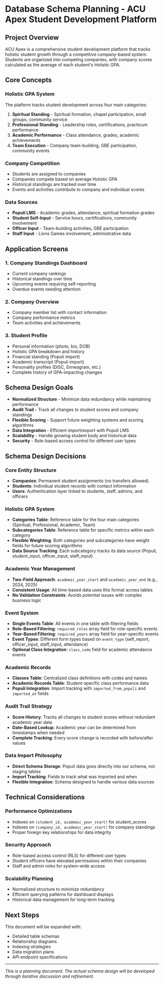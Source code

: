 # Database Schema Planning - ACU Apex Student Development Platform

## Project Overview

ACU Apex is a comprehensive student development platform that tracks holistic student growth through a competitive company-based system. Students are organized into competing companies, with company scores calculated as the average of each student's Holistic GPA.

## Core Concepts

### Holistic GPA System
The platform tracks student development across four main categories:
1. **Spiritual Standing** - Spiritual formation, chapel participation, small groups, community service
2. **Professional Standing** - Leadership roles, certifications, practicum performance
3. **Academic Performance** - Class attendance, grades, academic achievements
4. **Team Execution** - Company team-building, GBE participation, community events

### Company Competition
- Students are assigned to companies
- Companies compete based on average Holistic GPA
- Historical standings are tracked over time
- Events and activities contribute to company and individual scores

### Data Sources
- **Populi LMS** - Academic grades, attendance, spiritual formation grades
- **Student Self-Input** - Service hours, certifications, community involvement
- **Officer Input** - Team-building activities, GBE participation
- **Staff Input** - Lions Games involvement, administrative data

## Application Screens

### 1. Company Standings Dashboard
- Current company rankings
- Historical standings over time
- Upcoming events requiring self-reporting
- Overdue events needing attention

### 2. Company Overview
- Company member list with contact information
- Company performance metrics
- Team activities and achievements

### 3. Student Profile
- Personal information (photo, bio, DOB)
- Holistic GPA breakdown and history
- Financial standing (Populi import)
- Academic transcript (Populi import)
- Personality profiles (DiSC, Enneagram, etc.)
- Complete history of GPA-impacting changes

## Schema Design Goals

- **Normalized Structure** - Minimize data redundancy while maintaining performance
- **Audit Trail** - Track all changes to student scores and company standings
- **Flexible Scoring** - Support future weighting systems and scoring algorithms
- **Data Integration** - Efficient import/export with Populi LMS
- **Scalability** - Handle growing student body and historical data
- **Security** - Role-based access control for different user types

## Schema Design Decisions

### Core Entity Structure
- **Companies**: Permanent student assignments (no transfers allowed)
- **Students**: Individual student records with contact information
- **Users**: Authentication layer linked to students, staff, admins, and officers

### Holistic GPA System
- **Categories Table**: Reference table for the four main categories (Spiritual, Professional, Academic, Team)
- **Subcategories Table**: Reference table for specific metrics within each category
- **Flexible Weighting**: Both categories and subcategories have weight fields for future scoring algorithms
- **Data Source Tracking**: Each subcategory tracks its data source (Populi, student_input, officer_input, staff_input)

### Academic Year Management
- **Two-Field Approach**: `academic_year_start` and `academic_year_end` (e.g., 2024, 2025)
- **Consistent Usage**: All time-based data uses this format across tables
- **No Validation Constraints**: Avoids potential issues with complex business logic

### Event System
- **Single Events Table**: All events in one table with filtering fields
- **Role-Based Filtering**: `required_roles` array field for role-specific events
- **Year-Based Filtering**: `required_years` array field for year-specific events
- **Event Types**: Different form types based on `event_type` (self_report, officer_input, staff_input, attendance)
- **Optional Class Integration**: `class_code` field for academic attendance events

### Academic Records
- **Classes Table**: Centralized class definitions with codes and names
- **Academic Records Table**: Student-specific class performance data
- **Populi Integration**: Import tracking with `imported_from_populi` and `imported_at` fields

### Audit Trail Strategy
- **Score History**: Tracks all changes to student scores without redundant academic year data
- **Date-Based Lookup**: Academic year can be determined from timestamps when needed
- **Complete Tracking**: Every score change is recorded with before/after values

### Data Import Philosophy
- **Direct Schema Storage**: Populi data goes directly into our schema, not staging tables
- **Import Tracking**: Fields to track what was imported and when
- **Flexible Integration**: Schema designed to handle various data sources

## Technical Considerations

### Performance Optimizations
- Indexes on `(student_id, academic_year_start)` for student_scores
- Indexes on `(company_id, academic_year_start)` for company standings
- Proper foreign key relationships for data integrity

### Security Approach
- Role-based access control (RLS) for different user types
- Student officers have elevated permissions within their companies
- Staff and admin roles for system-wide access

### Scalability Planning
- Normalized structure to minimize redundancy
- Efficient querying patterns for dashboard displays
- Historical data management for long-term tracking

## Next Steps

This document will be expanded with:
- Detailed table schemas
- Relationship diagrams
- Indexing strategies
- Data migration plans
- API endpoint specifications

---

*This is a planning document. The actual schema design will be developed through iterative discussion and refinement.* 